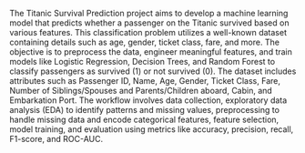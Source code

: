 The Titanic Survival Prediction project aims to develop a machine learning model that predicts whether a passenger on the Titanic survived based on various features. This classification problem utilizes a well-known dataset containing details such as age, gender, ticket class, fare, and more. The objective is to preprocess the data, engineer meaningful features, and train models like Logistic Regression, Decision Trees, and Random Forest to classify passengers as survived (1) or not survived (0). The dataset includes attributes such as Passenger ID, Name, Age, Gender, Ticket Class, Fare, Number of Siblings/Spouses and Parents/Children aboard, Cabin, and Embarkation Port. The workflow involves data collection, exploratory data analysis (EDA) to identify patterns and missing values, preprocessing to handle missing data and encode categorical features, feature selection, model training, and evaluation using metrics like accuracy, precision, recall, F1-score, and ROC-AUC. 
